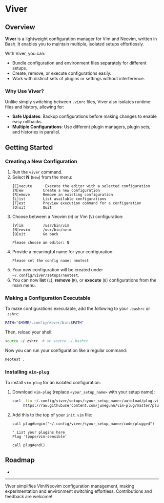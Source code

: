 # Viver

## Overview

**Viver** is a lightweight configuration manager for Vim and Neovim, written in Bash. It enables you to maintain multiple, isolated setups effortlessly.

With Viver, you can:

- Bundle configuration and environment files separately for different setups.
- Create, remove, or execute configurations easily.
- Work with distinct sets of plugins or settings without interference.

### Why Use Viver?

Unlike simply switching between `.vimrc` files, Viver also isolates runtime files and history, allowing for:

- **Safe Updates**: Backup configurations before making changes to enable easy rollbacks.
- **Multiple Configurations**: Use different plugin managers, plugin sets, and histories in parallel.

## Getting Started

### Creating a New Configuration

1. Run the `viver` command.
2. Select **N** (`New`) from the menu:
   ```
   [E]xecute      Execute the editor with a selected configuration
   [N]ew         Create a new configuration
   [R]emove      Remove an existing configuration
   [L]ist        List available configurations
   [T]est        Preview execution command for a configuration
   [Q]uit        Quit
   ```
3. Choose between a Neovim (`N`) or Vim (`V`) configuration:
   ```
   [V]im         /usr/bin/vim
   [N]eovim      /usr/bin/nvim
   [Q]uit        Go back

   Please choose an editor: N 
   ```
4. Provide a meaningful name for your configuration:
   ```
   Please set the config name: neotest
   ```
5. Your new configuration will be created under `~/.config/viver/setups/neotest`.
6. You can now **list** (`L`), **remove** (`R`), or **execute** (`E`) configurations from the main menu.

### Making a Configuration Executable

To make configurations executable, add the following to your `.bashrc` or `.zshrc`:

```bash
PATH="$HOME/.config/viver/bin:$PATH"
```

Then, reload your shell:

```bash
source ~/.zshrc  # or source ~/.bashrc
```

Now you can run your configuration like a regular command:

```bash
neotest .
```

### Installing `vim-plug`

To install `vim-plug` for an isolated configuration:

1. Download `vim-plug` (replace `<your_setup_name>` with your setup name):
   ```bash
   curl -fLo ~/.config/viver/setups/<your_setup_name>/autoload/plug.vim --create-dirs \
        https://raw.githubusercontent.com/junegunn/vim-plug/master/plug.vim
   ```
2. Add this to the top of your `init.vim` file:
   ```vim
   call plug#begin("~/.config/viver/<your_setup_name>/code/plugged")

   " List your plugins here
   Plug 'tpope/vim-sensible'

   call plug#end()
   ```

## Roadmap

-

---

Viver simplifies Vim/Neovim configuration management, making experimentation and environment switching effortless. Contributions and feedback are welcome!

